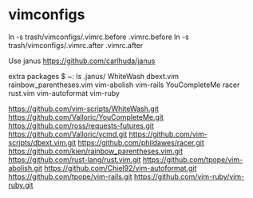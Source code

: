 # vimconfigs
ln -s trash/vimconfigs/.vimrc.before  .vimrc.before
ln -s trash/vimconfigs/.vimrc.after  .vimrc.after


Use janus
https://github.com/carlhuda/janus

extra packages
$ ~: ls .janus/
WhiteWash   dbext.vim   rainbow_parentheses.vim vim-abolish   vim-rails
YouCompleteMe   racer     rust.vim    vim-autoformat    vim-ruby

https://github.com/vim-scripts/WhiteWash.git
https://github.com/Valloric/YouCompleteMe.git
https://github.com/ross/requests-futures.git
https://github.com/Valloric/ycmd.git
https://github.com/vim-scripts/dbext.vim.git
https://github.com/phildawes/racer.git
https://github.com/kien/rainbow_parentheses.vim.git
https://github.com/rust-lang/rust.vim.git
https://github.com/tpope/vim-abolish.git
https://github.com/Chiel92/vim-autoformat.git
https://github.com/tpope/vim-rails.git
https://github.com/vim-ruby/vim-ruby.git
